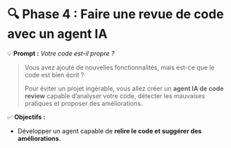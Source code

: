 # **🔍 Phase 4 : Faire une revue de code avec un agent IA**

💡 **Prompt :** *Votre code est-il propre ?*

> Vous avez ajouté de nouvelles fonctionnalités, mais est-ce que le code est bien écrit ?
> 
> Pour éviter un projet ingérable, vous allez créer un **agent IA de code review** capable d’analyser votre code, détecter les mauvaises pratiques et proposer des améliorations.

✅ **Objectifs :**

- Développer un agent capable de **relire le code et suggérer des améliorations**.

